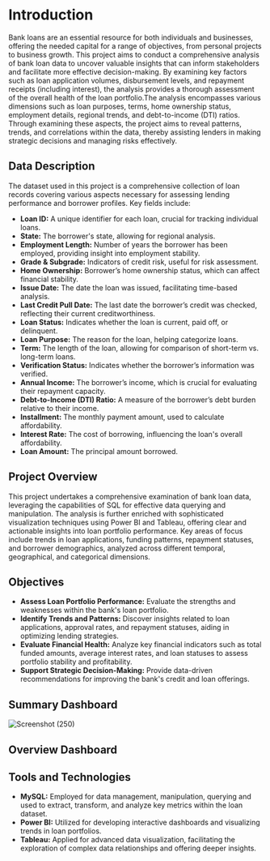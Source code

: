 # Introduction 
Bank loans are an essential resource for both individuals and businesses, offering the needed capital for a range of objectives, from personal projects to business growth. This project aims to conduct a comprehensive analysis of bank loan data to uncover valuable insights that can inform stakeholders and facilitate more effective decision-making. By examining key factors such as loan application volumes, disbursement levels, and repayment receipts (including interest), the analysis provides a thorough assessment of the overall health of the loan portfolio.The analysis encompasses various dimensions such as loan purposes, terms, home ownership status, employment details, regional trends, and debt-to-income (DTI) ratios. Through examining these aspects, the project aims to reveal patterns, trends, and correlations within the data, thereby assisting lenders in making strategic decisions and managing risks effectively. 

## Data Description 
The dataset used in this project is a comprehensive collection of loan records covering various aspects necessary for assessing lending performance and borrower profiles. Key fields include:
  * **Loan ID:** A unique identifier for each loan, crucial for tracking individual loans.
  * **State:** The borrower's state, allowing for regional analysis.
  * **Employment Length:** Number of years the borrower has been employed, providing insight into employment stability.
  * **Grade & Subgrade:** Indicators of credit risk, useful for risk assessment.
  * **Home Ownership:** Borrower’s home ownership status, which can affect financial stability.
  * **Issue Date:** The date the loan was issued, facilitating time-based analysis.
  * **Last Credit Pull Date:** The last date the borrower’s credit was checked, reflecting their current creditworthiness.
  * **Loan Status:** Indicates whether the loan is current, paid off, or delinquent.
  * **Loan Purpose:** The reason for the loan, helping categorize loans.
  * **Term:** The length of the loan, allowing for comparison of short-term vs. long-term loans.
  * **Verification Status:** Indicates whether the borrower’s information was verified.
  * **Annual Income:** The borrower’s income, which is crucial for evaluating their repayment capacity.
  * **Debt-to-Income (DTI) Ratio:** A measure of the borrower’s debt burden relative to their income.
  * **Installment:** The monthly payment amount, used to calculate affordability.
  * **Interest Rate:** The cost of borrowing, influencing the loan's overall affordability.
  * **Loan Amount:** The principal amount borrowed.

## Project Overview 
This project undertakes a comprehensive examination of bank loan data, leveraging the capabilities of SQL for effective data querying and manipulation. The analysis is further enriched with sophisticated visualization techniques using Power BI and Tableau, offering clear and actionable insights into loan portfolio performance. Key areas of focus include trends in loan applications, funding patterns, repayment statuses, and borrower demographics, analyzed across different temporal, geographical, and categorical dimensions.

## Objectives 
* **Assess Loan Portfolio Performance:** Evaluate the strengths and weaknesses within the bank's loan portfolio.
* **Identify Trends and Patterns:** Discover insights related to loan applications, approval rates, and repayment statuses, aiding in optimizing lending strategies.
* **Evaluate Financial Health:** Analyze key financial indicators such as total funded amounts, average interest rates, and loan statuses to assess portfolio stability and profitability.
* **Support Strategic Decision-Making:** Provide data-driven recommendations for improving the bank's credit and loan offerings.

## Summary Dashboard
![Screenshot (250)](https://github.com/user-attachments/assets/659d4340-2b74-41dc-9634-598999796732)

## Overview Dashboard 



## Tools and Technologies
* **MySQL:** Employed for data management, manipulation, querying and used to extract, transform, and analyze key metrics within the loan dataset.
* **Power BI:** Utilized for developing interactive dashboards and visualizing trends in loan portfolios.
* **Tableau:** Applied for advanced data visualization, facilitating the exploration of complex data relationships and offering deeper insights.
